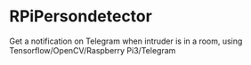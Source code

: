 # RPiPersondetector
Get a notification on Telegram when intruder is in a room, using Tensorflow/OpenCV/Raspberry Pi3/Telegram
